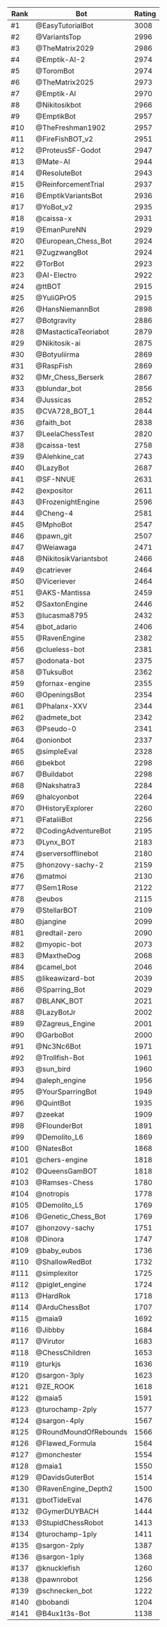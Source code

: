 Rank|Bot|Rating
---|---|---
#1|@EasyTutorialBot|3008
#2|@VariantsTop|2996
#3|@TheMatrix2029|2986
#4|@Emptik-AI-2|2974
#5|@ToromBot|2974
#6|@TheMatrix2025|2973
#7|@Emptik-AI|2970
#8|@Nikitosikbot|2966
#9|@EmptikBot|2957
#10|@TheFreshman1902|2957
#11|@FireFishBOT_v2|2951
#12|@ProteusSF-Godot|2947
#13|@Mate-AI|2944
#14|@ResoluteBot|2943
#15|@ReinforcementTrial|2937
#16|@EmptikVariantsBot|2936
#17|@YoBot_v2|2935
#18|@caissa-x|2931
#19|@EmanPureNN|2929
#20|@European_Chess_Bot|2924
#21|@ZugzwangBot|2924
#22|@TorBot|2923
#23|@AI-Electro|2922
#24|@ttBOT|2915
#25|@YuliGPrO5|2915
#26|@HansNiemannBot|2898
#27|@Botgravity|2886
#28|@MastacticaTeoriabot|2879
#29|@Nikitosik-ai|2875
#30|@Botyuliirma|2869
#31|@RaspFish|2869
#32|@Mr_Chess_Berserk|2867
#33|@blundar_bot|2856
#34|@Jussicas|2852
#35|@CVA728_BOT_1|2844
#36|@faith_bot|2838
#37|@LeelaChessTest|2820
#38|@caissa-test|2758
#39|@Alehkine_cat|2743
#40|@LazyBot|2687
#41|@SF-NNUE|2631
#42|@expositor|2611
#43|@FrozenightEngine|2596
#44|@Cheng-4|2581
#45|@MphoBot|2547
#46|@pawn_git|2507
#47|@Weiawaga|2471
#48|@NikitosikVariantsbot|2466
#49|@catriever|2464
#50|@Viceriever|2464
#51|@AKS-Mantissa|2459
#52|@SaxtonEngine|2446
#53|@lucasma8795|2432
#54|@bot_adario|2406
#55|@RavenEngine|2382
#56|@clueless-bot|2381
#57|@odonata-bot|2375
#58|@TuksuBot|2362
#59|@fornax-engine|2355
#60|@OpeningsBot|2354
#61|@Phalanx-XXV|2344
#62|@admete_bot|2342
#63|@Pseudo-0|2341
#64|@onionbot|2337
#65|@simpleEval|2328
#66|@bekbot|2298
#67|@Buildabot|2298
#68|@Nakshatra3|2284
#69|@halcyonbot|2264
#70|@HistoryExplorer|2260
#71|@FataliiBot|2256
#72|@CodingAdventureBot|2195
#73|@Lynx_BOT|2183
#74|@serversofflinebot|2180
#75|@honzovy-sachy-2|2159
#76|@matmoi|2130
#77|@Sem1Rose|2122
#78|@eubos|2115
#79|@StellarBOT|2109
#80|@jangine|2099
#81|@redtail-zero|2090
#82|@myopic-bot|2073
#83|@MaxtheDog|2068
#84|@camel_bot|2046
#85|@likeawizard-bot|2039
#86|@Sparring_Bot|2029
#87|@BLANK_BOT|2021
#88|@LazyBotJr|2002
#89|@Zagreus_Engine|2001
#90|@GarboBot|2000
#91|@Nc3Nc6Bot|1971
#92|@Trollfish-Bot|1961
#93|@sun_bird|1960
#94|@aleph_engine|1956
#95|@YourSparringBot|1949
#96|@QuintBot|1935
#97|@zeekat|1909
#98|@FlounderBot|1891
#99|@Demolito_L6|1869
#100|@NatesBot|1868
#101|@chers-engine|1818
#102|@QueensGamBOT|1818
#103|@Ramses-Chess|1780
#104|@notropis|1778
#105|@Demolito_L5|1769
#106|@Genetic_Chess_Bot|1769
#107|@honzovy-sachy|1751
#108|@Dinora|1747
#109|@baby_eubos|1736
#110|@ShallowRedBot|1732
#111|@simplexitor|1725
#112|@piglet_engine|1724
#113|@HardRok|1718
#114|@ArduChessBot|1707
#115|@maia9|1692
#116|@Jibbby|1684
#117|@Virutor|1683
#118|@ChessChildren|1653
#119|@turkjs|1636
#120|@sargon-3ply|1623
#121|@ZE_ROOK|1618
#122|@maia5|1591
#123|@turochamp-2ply|1577
#124|@sargon-4ply|1567
#125|@RoundMoundOfRebounds|1566
#126|@Flawed_Formula|1564
#127|@monchester|1554
#128|@maia1|1550
#129|@DavidsGuterBot|1514
#130|@RavenEngine_Depth2|1500
#131|@botTideEval|1476
#132|@GymerDUYBACH|1444
#133|@StupidChessRobot|1413
#134|@turochamp-1ply|1411
#135|@sargon-2ply|1387
#136|@sargon-1ply|1368
#137|@knucklefish|1260
#138|@pawnrobot|1256
#139|@schnecken_bot|1222
#140|@bobandi|1204
#141|@B4ux1t3s-Bot|1138
